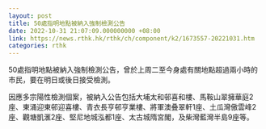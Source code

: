 ```yaml
---
layout: post
title: 50處指明地點被納入強制檢測公告
date: 2022-10-31 21:07:09.000000000 +08:00
link: https://news.rthk.hk/rthk/ch/component/k2/1673557-20221031.htm
categories: rthk
---
```


50處指明地點被納入強制檢測公告，曾於上周二至今身處有關地點超過兩小時的巿民，要在明日或後日接受檢測。

因應多宗陽性檢測個案，被納入公告包括大埔太和邨喜和樓、馬鞍山翠擁華庭2座、東涌迎東邨迎喜樓、青衣長亨邨亨業樓、將軍澳叠翠軒1座、土瓜灣傲雲峰2座、觀塘凱滙2座、堅尼地城泓都1座、太古城隋宮閣，及柴灣藍灣半島9座等。
